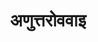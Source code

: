 ---
title: अणुत्तरोववाइ

type: aagam

category: anga

order:
  aagam: 
    position: 9
    depth: 1

children:
  type: section
  count: 3
---